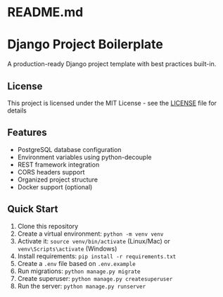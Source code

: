 # README.md
# Django Project Boilerplate

A production-ready Django project template with best practices built-in.

## License
This project is licensed under the MIT License - see the [LICENSE](LICENSE) file for details

## Features
- PostgreSQL database configuration
- Environment variables using python-decouple
- REST framework integration
- CORS headers support
- Organized project structure
- Docker support (optional)

## Quick Start
1. Clone this repository
2. Create a virtual environment: `python -m venv venv`
3. Activate it: `source venv/bin/activate` (Linux/Mac) or `venv\Scripts\activate` (Windows)
4. Install requirements: `pip install -r requirements.txt`
5. Create a `.env` file based on `.env.example`
6. Run migrations: `python manage.py migrate`
7. Create superuser: `python manage.py createsuperuser`
8. Run the server: `python manage.py runserver`
